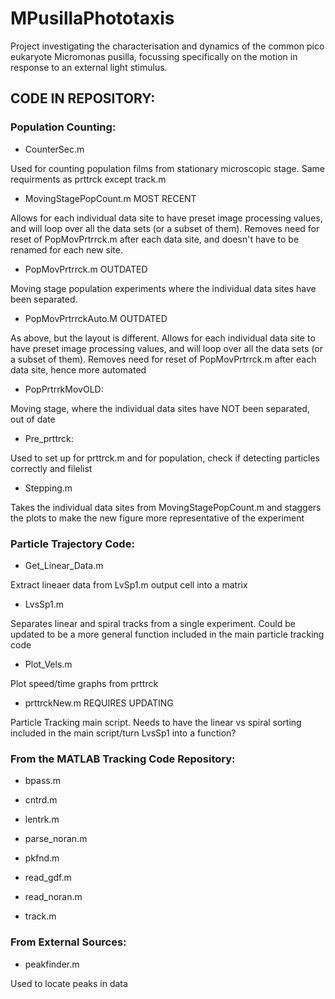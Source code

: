 # MPusillaPhototaxis
Project investigating the characterisation and dynamics of the common pico eukaryote Micromonas pusilla, focussing specifically on the motion in response to an external light stimulus.

## CODE IN REPOSITORY:

### Population Counting:

+ CounterSec.m

Used for counting population films from stationary microscopic stage.  Same requirments as prttrck except track.m

+ MovingStagePopCount.m  MOST RECENT

Allows for each individual data site to have preset image processing values, and will loop over all the data sets (or a subset of them).  Removes need for reset of PopMovPrtrrck.m after each data site, and doesn't have to be renamed for each new site.

+ PopMovPrtrrck.m   OUTDATED

Moving stage population experiments where the individual data sites have been separated.

+ PopMovPrtrrckAuto.M  OUTDATED

As above, but the layout is different.  Allows for each individual data site to have preset image processing values, and will loop over all the data sets (or a subset of them).  Removes need for reset of PopMovPrtrrck.m after each data site, hence more automated

+ PopPrtrrkMovOLD:

Moving stage, where the individual data sites have NOT been separated, out of date

+ Pre_prttrck:

Used to set up for prttrck.m and for population, check if detecting particles correctly and filelist

+ Stepping.m

Takes the individual data sites from MovingStagePopCount.m and staggers the plots to make the new figure more representative of the experiment



### Particle Trajectory Code:

+ Get_Linear_Data.m

Extract lineaer data from LvSp1.m output cell into a matrix

+ LvsSp1.m

Separates linear and spiral tracks from a single experiment.  Could be updated to be a more general function included in the main particle tracking code

+ Plot_Vels.m

Plot speed/time graphs from prttrck

+ prttrckNew.m  REQUIRES UPDATING

Particle Tracking main script.  Needs to have the linear vs spiral sorting included in the main script/turn LvsSp1 into a function?

### From the MATLAB Tracking Code Repository:

+ bpass.m

+ cntrd.m

+ lentrk.m

+ parse_noran.m

+ pkfnd.m

+ read_gdf.m

+ read_noran.m

+ track.m

### From External Sources:

+ peakfinder.m

Used to locate peaks in data




